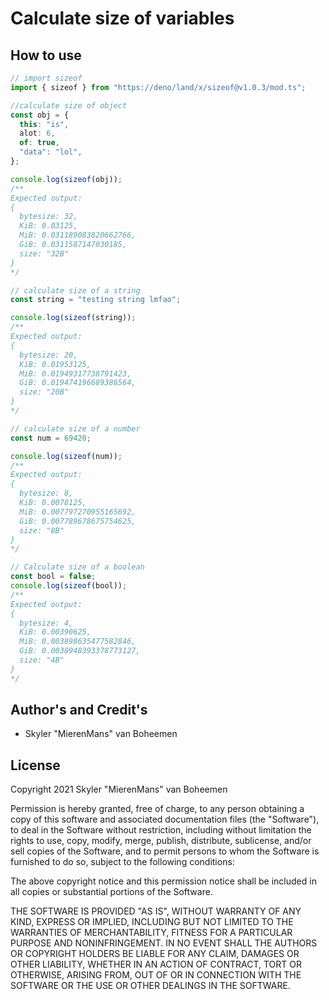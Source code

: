 # Calculate size of variables

## How to use

```ts
// import sizeof
import { sizeof } from "https://deno/land/x/sizeof@v1.0.3/mod.ts";

//calculate size of object
const obj = {
  this: "is",
  alot: 6,
  of: true,
  "data": "lol",
};

console.log(sizeof(obj));
/**
Expected output:
{
  bytesize: 32,
  KiB: 0.03125,
  MiB: 0.031189083820662766,
  GiB: 0.0311587147030185,
  size: "32B"
}
*/

// calculate size of a string
const string = "testing string lmfao";

console.log(sizeof(string));
/**
Expected output:
{
  bytesize: 20,
  KiB: 0.01953125,
  MiB: 0.01949317738791423,
  GiB: 0.019474196689386564,
  size: "20B"
}
*/

// calculate size of a number
const num = 69420;

console.log(sizeof(num));
/**
Expected output:
{
  bytesize: 8,
  KiB: 0.0078125,
  MiB: 0.007797270955165692,
  GiB: 0.007789678675754625,
  size: "8B"
}
*/

// Calculate size of a boolean
const bool = false;
console.log(sizeof(bool));
/**
Expected output:
{
  bytesize: 4,
  KiB: 0.00390625,
  MiB: 0.003898635477582846,
  GiB: 0.0038948393378773127,
  size: "4B"
}
*/
```

## Author's and Credit's

- Skyler "MierenMans" van Boheemen

## License

Copyright 2021 Skyler "MierenMans" van Boheemen

Permission is hereby granted, free of charge, to any person obtaining a copy of
this software and associated documentation files (the "Software"), to deal in
the Software without restriction, including without limitation the rights to
use, copy, modify, merge, publish, distribute, sublicense, and/or sell copies of
the Software, and to permit persons to whom the Software is furnished to do so,
subject to the following conditions:

The above copyright notice and this permission notice shall be included in all
copies or substantial portions of the Software.

THE SOFTWARE IS PROVIDED "AS IS", WITHOUT WARRANTY OF ANY KIND, EXPRESS OR
IMPLIED, INCLUDING BUT NOT LIMITED TO THE WARRANTIES OF MERCHANTABILITY, FITNESS
FOR A PARTICULAR PURPOSE AND NONINFRINGEMENT. IN NO EVENT SHALL THE AUTHORS OR
COPYRIGHT HOLDERS BE LIABLE FOR ANY CLAIM, DAMAGES OR OTHER LIABILITY, WHETHER
IN AN ACTION OF CONTRACT, TORT OR OTHERWISE, ARISING FROM, OUT OF OR IN
CONNECTION WITH THE SOFTWARE OR THE USE OR OTHER DEALINGS IN THE SOFTWARE.
